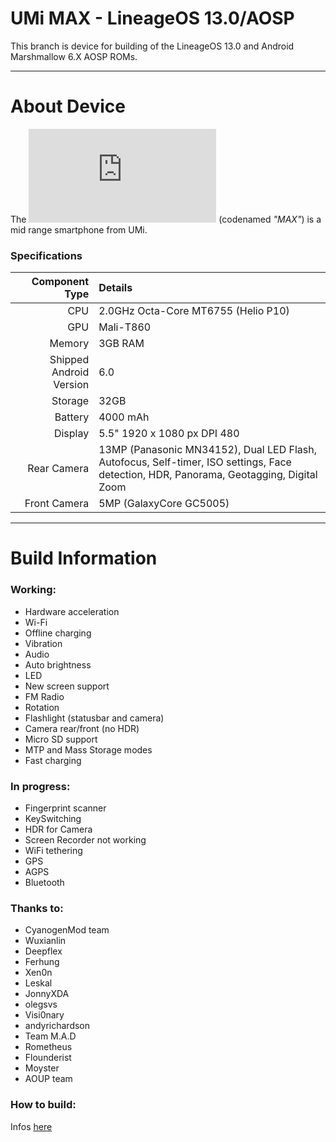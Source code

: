 UMi MAX - LineageOS 13.0/AOSP
===============================

This branch is device for building of the LineageOS 13.0 and Android Marshmallow 6.X AOSP ROMs.

---

# About Device
The ![UMi MAX](http://www.umidigi.com/page-umi_max_overview.html "UMi MAX") (codenamed _"MAX"_) is a mid range smartphone from UMi.


### Specifications

Component Type | Details
-------:|:-------------------------
CPU     | 2.0GHz Octa-Core MT6755 (Helio P10)
GPU     | Mali-T860
Memory  | 3GB RAM
Shipped Android Version | 6.0
Storage | 32GB
Battery | 4000 mAh
Display | 5.5" 1920 x 1080 px DPI 480
Rear Camera | 13MP (Panasonic MN34152), Dual LED Flash, Autofocus, Self-timer, ISO settings, Face detection, HDR, Panorama, Geotagging, Digital Zoom
Front Camera | 5MP (GalaxyCore GC5005)

---

# Build Information

### Working:
 * Hardware acceleration
 * Wi-Fi
 * Offline charging
 * Vibration
 * Audio
 * Auto brightness
 * LED
 * New screen support
 * FM Radio
 * Rotation
 * Flashlight (statusbar and camera)
 * Camera rear/front (no HDR)
 * Micro SD support
 * MTP and Mass Storage modes
 * Fast charging

### In progress:
 * Fingerprint scanner
 * KeySwitching
 * HDR for Camera
 * Screen Recorder not working
 * WiFi tethering
 * GPS
 * AGPS
 * Bluetooth

### Thanks to:
 * CyanogenMod team
 * Wuxianlin
 * Deepflex
 * Ferhung
 * Xen0n
 * Leskal
 * JonnyXDA
 * olegsvs
 * Visi0nary
 * andyrichardson
 * Team M.A.D
 * Rometheus
 * Flounderist
 * Moyster
 * AOUP team

### How to build:
Infos [here](https://github.com/AOUP-AndroidOpenUmiProject/local_manifests/tree/cm-13.0)
